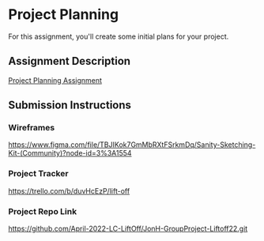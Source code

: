 # Project Planning
For this assignment, you'll create some initial plans for your project.

## Assignment Description
[Project Planning Assignment](https://education.launchcode.org/liftoff/modules/assignments/project-planning)

## Submission Instructions

### Wireframes

https://www.figma.com/file/TBJIKok7GmMbRXtFSrkmDq/Sanity-Sketching-Kit-(Community)?node-id=3%3A1554

### Project Tracker

https://trello.com/b/duvHcEzP/lift-off

### Project Repo Link

https://github.com/April-2022-LC-LiftOff/JonH-GroupProject-Liftoff22.git
